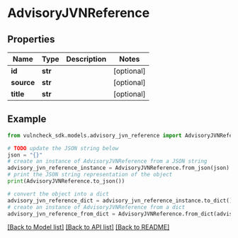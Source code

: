 # AdvisoryJVNReference


## Properties

Name | Type | Description | Notes
------------ | ------------- | ------------- | -------------
**id** | **str** |  | [optional] 
**source** | **str** |  | [optional] 
**title** | **str** |  | [optional] 

## Example

```python
from vulncheck_sdk.models.advisory_jvn_reference import AdvisoryJVNReference

# TODO update the JSON string below
json = "{}"
# create an instance of AdvisoryJVNReference from a JSON string
advisory_jvn_reference_instance = AdvisoryJVNReference.from_json(json)
# print the JSON string representation of the object
print(AdvisoryJVNReference.to_json())

# convert the object into a dict
advisory_jvn_reference_dict = advisory_jvn_reference_instance.to_dict()
# create an instance of AdvisoryJVNReference from a dict
advisory_jvn_reference_from_dict = AdvisoryJVNReference.from_dict(advisory_jvn_reference_dict)
```
[[Back to Model list]](../README.md#documentation-for-models) [[Back to API list]](../README.md#documentation-for-api-endpoints) [[Back to README]](../README.md)


